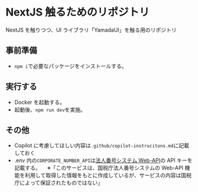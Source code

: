 # NextJS 触るためのリポジトリ

NextJS を触りつつ、UI ライブラリ「YamadaUI」を触る用のリポジトリ

## 事前準備

- `npm i`で必要なパッケージをインストールする。

## 実行する

- Docker を起動する。
- 起動後、`npm run dev`を実施。

## その他

- Copilot に考慮してほしい内容は`.github/copilot-instrucitons.md`に記載しておく
- .env 内の`CORPORATE_NUMBER_API`は[法人番号システム Web-API](https://www.houjin-bangou.nta.go.jp/webapi/index.html#web-api01)の API キーを記載する。
  　※「このサービスは、国税庁法人番号システムの Web-API 機能を利用して取得した情報をもとに作成しているが、サービスの内容は国税庁によって保証されたものではない」
